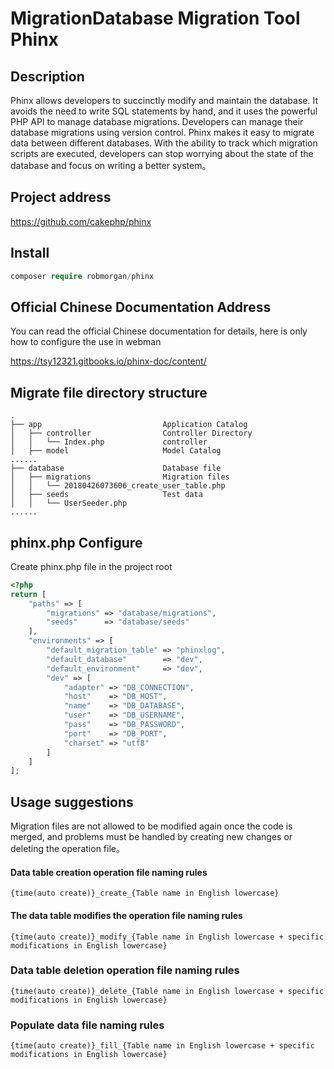 # MigrationDatabase Migration Tool Phinx

## Description

Phinx  allows developers to succinctly modify and maintain the database. It avoids the need to write SQL statements by hand, and it uses the powerful PHP API to manage database migrations. Developers can manage their database migrations using version control. Phinx makes it easy to migrate data between different databases. With the ability to track which migration scripts are executed, developers can stop worrying about the state of the database and focus on writing a better system。
  
## Project address

https://github.com/cakephp/phinx

## Install
 
  ```php
  composer require robmorgan/phinx
  ```
  
## Official Chinese Documentation Address

You can read the official Chinese documentation for details, here is only how to configure the use in webman

https://tsy12321.gitbooks.io/phinx-doc/content/

## Migrate file directory structure

```
.
├── app                           Application Catalog
│   ├── controller                Controller Directory
│   │   └── Index.php             controller
│   ├── model                     Model Catalog
......
├── database                      Database file
│   ├── migrations                Migration files
│   │   └── 20180426073606_create_user_table.php
│   ├── seeds                     Test data
│   │   └── UserSeeder.php
......
```

## phinx.php Configure

Create phinx.php file in the project root

```php
<?php
return [
    "paths" => [
        "migrations" => "database/migrations",
        "seeds"      => "database/seeds"
    ],
    "environments" => [
        "default_migration_table" => "phinxlog",
        "default_database"        => "dev",
        "default_environment"     => "dev",
        "dev" => [
            "adapter" => "DB_CONNECTION",
            "host"    => "DB_HOST",
            "name"    => "DB_DATABASE",
            "user"    => "DB_USERNAME",
            "pass"    => "DB_PASSWORD",
            "port"    => "DB_PORT",
            "charset" => "utf8"
        ]
    ]
];
```

## Usage suggestions

Migration files are not allowed to be modified again once the code is merged, and problems must be handled by creating new changes or deleting the operation file。

#### Data table creation operation file naming rules

`{time(auto create)}_create_{Table name in English lowercase}`

#### The data table modifies the operation file naming rules

`{time(auto create)}_modify_{Table name in English lowercase + specific modifications in English lowercase}`

### Data table deletion operation file naming rules

`{time(auto create)}_delete_{Table name in English lowercase + specific modifications in English lowercase}`

### Populate data file naming rules

`{time(auto create)}_fill_{Table name in English lowercase + specific modifications in English lowercase}`





